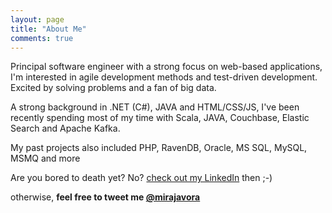 ```yaml
---
layout: page
title: "About Me"
comments: true
---
```


Principal software engineer with a strong focus on web-based applications, I'm interested in agile development methods and test-driven development. Excited by solving problems and a fan of big data.

A strong background in .NET (C#), JAVA and HTML/CSS/JS, I've been recently spending most of my time with Scala, JAVA, Couchbase, Elastic Search and Apache Kafka.

My past projects also included PHP, RavenDB, Oracle, MS SQL, MySQL, MSMQ and more


Are you bored to death yet? No? [check out my LinkedIn](https://www.linkedin.com/in/mirajavora) then ;-)

<script src="//platform.linkedin.com/in.js" type="text/javascript"></script><script type="IN/MemberProfile" data-id="https://www.linkedin.com/in/mirajavora" data-format="inline" data-related="false"></script>

otherwise, **feel free to tweet me [@mirajavora](http://twitter.com/mirajavora)**
